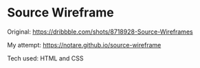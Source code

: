 # Source Wireframe

Original: https://dribbble.com/shots/8718928-Source-Wireframes

My attempt: https://notare.github.io/source-wireframe

Tech used: HTML and CSS